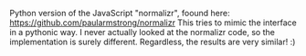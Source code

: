 Python version of the JavaScript "normalizr", foound here:
https://github.com/paularmstrong/normalizr This tries to mimic the interface in
a pythonic way. I never actually looked at the normalizr code, so the
implementation is surely different. Regardless, the results are very similar!
:)
